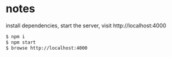 # notes

install dependencies, start the server, visit http://localhost:4000

```bash
$ npm i
$ npm start
$ browse http://localhost:4000
```
